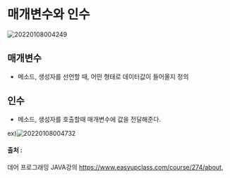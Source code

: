 # 매개변수와 인수

![20220108004249](https://user-images.githubusercontent.com/78770230/148568582-37832a6d-ded5-4cf4-8a63-0e904dd1d7c2.jpg)


## 매개변수

- 메소드, 생성자를 선언할 때, 어떤 형태로 데이터값이 들어올지 정의

## 인수

- 메소드, 생성자를 호출할때 매개변수에 값을 전달해준다.


ex)![20220108004732](https://user-images.githubusercontent.com/78770230/148568925-ed32058f-1437-4445-a1b0-99f2e6877275.jpg)


#### 출처 : 
데어 프로그래밍 JAVA강의 <https://www.easyupclass.com/course/274/about>,  
